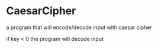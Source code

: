 # CaesarCipher
a program that will encode/decode input with caesar cipher

if key < 0 the program will decode input
